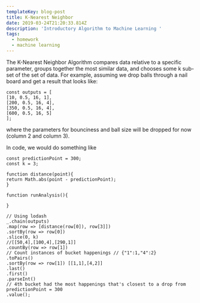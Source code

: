 ```yaml
---
templateKey: blog-post
title: K-Nearest Neighbor
date: 2019-03-24T21:20:33.814Z
description: 'Introductory Algorithm to Machine Learning '
tags:
  - homework
  - machine learning
---
```

The K-Nearest Neighbor Algorithm compares data relative to a specific parameter, groups together the most similar data, and chooses some k sub-set of the set of data. For example, assuming we drop balls through a nail board and get a result that looks like:
```
const outputs = [
[10, 0.5, 16, 1],
[200, 0.5, 16, 4],
[350, 0.5, 16, 4],
[600, 0.5, 16, 5]
];
```
where the parameters for bounciness and ball size will be dropped for now (column 2 and column 3).

In code, we would do something like
```
const predictionPoint = 300;
const k = 3;

function distance(point){
return Math.abs(point - predictionPoint);
}

function runAnalysis(){

}

// Using lodash
_.chain(outputs)
.map(row => [distance(row[0]), row[3]])
.sortBy(row => row[0])
.slice(0, k) 
//[[50,4],[100,4],[290,1]]
.countBy(row => row[1])
// Count instances of bucket happenings // {"1":1,"4":2}
.toPairs()
.sortBy(row => row[1]) [[1,1],[4,2]]
.last()
.first()
.parseInt()
// 4th bucket had the most happenings that's closest to a drop from predictionPoint = 300
.value();
```
